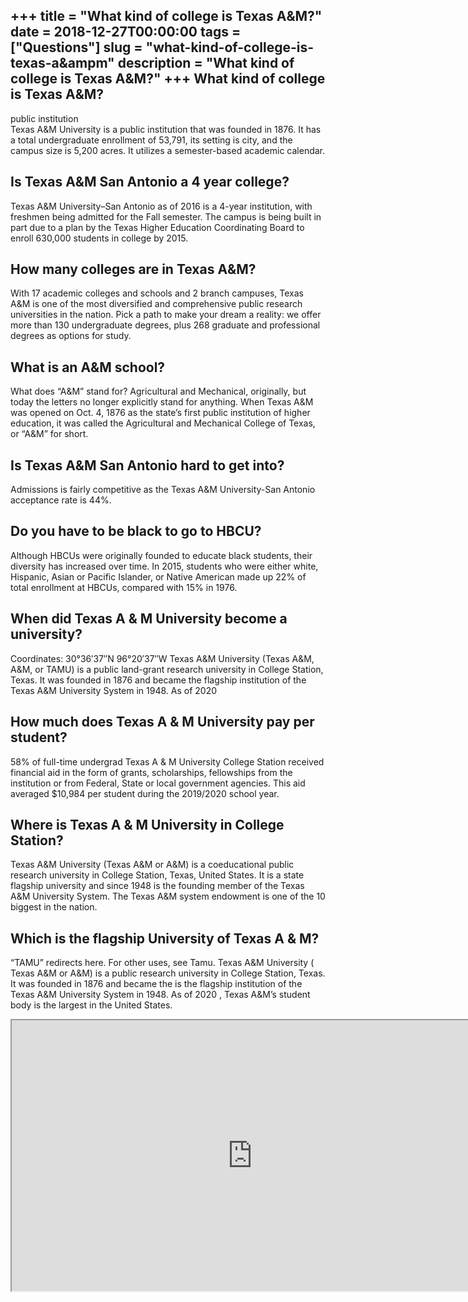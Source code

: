 +++
title = "What kind of college is Texas A&amp;M?"
date = 2018-12-27T00:00:00
tags = ["Questions"]
slug = "what-kind-of-college-is-texas-a&ampm"
description = "What kind of college is Texas A&amp;M?"
+++
What kind of college is Texas A&amp;M?
--------------------------------------

public institution  
Texas A&amp;M University is a public institution that was founded in 1876. It has a total undergraduate enrollment of 53,791, its setting is city, and the campus size is 5,200 acres. It utilizes a semester-based academic calendar.

Is Texas A&amp;M San Antonio a 4 year college?
----------------------------------------------

Texas A&amp;M University–San Antonio as of 2016 is a 4-year institution, with freshmen being admitted for the Fall semester. The campus is being built in part due to a plan by the Texas Higher Education Coordinating Board to enroll 630,000 students in college by 2015.

How many colleges are in Texas A&amp;M?
---------------------------------------

With 17 academic colleges and schools and 2 branch campuses, Texas A&amp;M is one of the most diversified and comprehensive public research universities in the nation. Pick a path to make your dream a reality: we offer more than 130 undergraduate degrees, plus 268 graduate and professional degrees as options for study.

What is an A&amp;M school?
--------------------------

What does “A&amp;M” stand for? Agricultural and Mechanical, originally, but today the letters no longer explicitly stand for anything. When Texas A&amp;M was opened on Oct. 4, 1876 as the state’s first public institution of higher education, it was called the Agricultural and Mechanical College of Texas, or “A&amp;M” for short.

Is Texas A&amp;M San Antonio hard to get into?
----------------------------------------------

Admissions is fairly competitive as the Texas A&amp;M University-San Antonio acceptance rate is 44%.

Do you have to be black to go to HBCU?
--------------------------------------

Although HBCUs were originally founded to educate black students, their diversity has increased over time. In 2015, students who were either white, Hispanic, Asian or Pacific Islander, or Native American made up 22% of total enrollment at HBCUs, compared with 15% in 1976.

When did Texas A &amp; M University become a university?
--------------------------------------------------------

Coordinates: 30°36′37″N 96°20′37″W Texas A&amp;M University (Texas A&amp;M, A&amp;M, or TAMU) is a public land-grant research university in College Station, Texas. It was founded in 1876 and became the flagship institution of the Texas A&amp;M University System in 1948. As of 2020

How much does Texas A &amp; M University pay per student?
---------------------------------------------------------

58% of full-time undergrad Texas A &amp; M University College Station received financial aid in the form of grants, scholarships, fellowships from the institution or from Federal, State or local government agencies. This aid averaged $10,984 per student during the 2019/2020 school year.

Where is Texas A &amp; M University in College Station?
-------------------------------------------------------

Texas A&amp;M University (Texas A&amp;M or A&amp;M) is a coeducational public research university in College Station, Texas, United States. It is a state flagship university and since 1948 is the founding member of the Texas A&amp;M University System. The Texas A&amp;M system endowment is one of the 10 biggest in the nation.

Which is the flagship University of Texas A &amp; M?
----------------------------------------------------

“TAMU” redirects here. For other uses, see Tamu. Texas A&amp;M University ( Texas A&amp;M or A&amp;M) is a public research university in College Station, Texas. It was founded in 1876 and became the is the flagship institution of the Texas A&amp;M University System in 1948. As of 2020 , Texas A&amp;M’s student body is the largest in the United States.

<iframe allow="accelerometer; autoplay; clipboard-write; encrypted-media; gyroscope; picture-in-picture" allowfullscreen="" class="__youtube_prefs__  epyt-is-override  no-lazyload" data-no-lazy="1" data-origheight="433" data-origwidth="770" data-skipgform_ajax_framebjll="" height="433" id="_ytid_47626" loading="lazy" src="https://www.youtube.com/embed/_YK7gC3YuiA?enablejsapi=1&autoplay=0&cc_load_policy=0&cc_lang_pref=&iv_load_policy=1&loop=0&modestbranding=0&rel=1&fs=1&playsinline=0&autohide=2&theme=dark&color=red&controls=1&" title="YouTube player" width="770"></iframe>